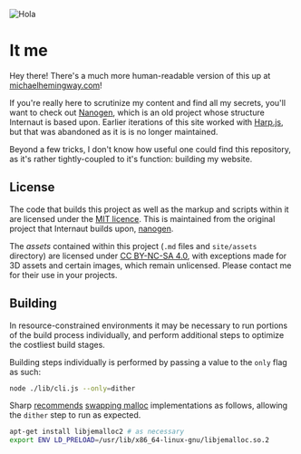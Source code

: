 ![Hola](https://raw.githubusercontent.com/stockHuman/internaut/master/site/assets/img/home/home.png)

# It me

Hey there! There's a much more human-readable version of this up at [michaelhemingway.com](https://michaelhemingway.com)!

If you're really here to scrutinize my content and find all my secrets, you'll want to check out [Nanogen](https://github.com/doug2k1/nanogen), which is an old project whose structure Internaut is based upon. Earlier iterations of this site worked with [Harp.js](http://harpjs.com/), but that was abandoned as it is is no longer maintained.

Beyond a few tricks, I don't know how useful one could find this repository, as it's rather tightly-coupled to it's function: building my website.

## License

The code that builds this project as well as the markup and scripts within it are licensed under the [MIT licence](https://en.wikipedia.org/wiki/MIT_License). This is maintained from the original project that Internaut builds upon, [nanogen](https://github.com/doug2k1/nanogen/blob/master/LICENSE).

The _assets_ contained within this project (`.md` files and `site/assets` directory) are licensed under [CC BY-NC-SA 4.0](https://creativecommons.org/licenses/by-nc-sa/4.0/), with exceptions made for 3D assets and certain images, which remain unlicensed. Please contact me for their use in your projects.

## Building

In resource-constrained environments it may be necessary to run portions of the build process individually, and perform additional steps to optimize the costliest build stages.

Building steps individually is performed by passing a value to the `only` flag as such:

```sh
node ./lib/cli.js --only=dither
```

Sharp [recommends](https://sharp.pixelplumbing.com/install#linux-memory-allocator) [swapping malloc](https://github.com/lovell/sharp/issues/1041) implementations as follows, allowing the `dither` step to run as expected.

```sh
apt-get install libjemalloc2 # as necessary
export ENV LD_PRELOAD=/usr/lib/x86_64-linux-gnu/libjemalloc.so.2
```
